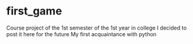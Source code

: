 # first_game
Course project of the 1st semester of the 1st year in college
I decided to post it here for the future
My first acquaintance with python
